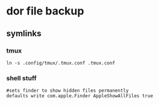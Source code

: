 # dor file backup

## symlinks 

### tmux
	ln -s .config/tmux/.tmux.conf .tmux.conf
	
### shell stuff

	#sets finder to show hidden files permanently 
	defaults write com.apple.Finder AppleShowAllFiles true




